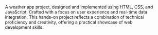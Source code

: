 A weather app project, designed and implemented using HTML, CSS, and JavaScript. Crafted with a focus on user experience and real-time data integration. This hands-on project reflects a combination of technical proficiency and creativity, offering a practical showcase of web development skills.
